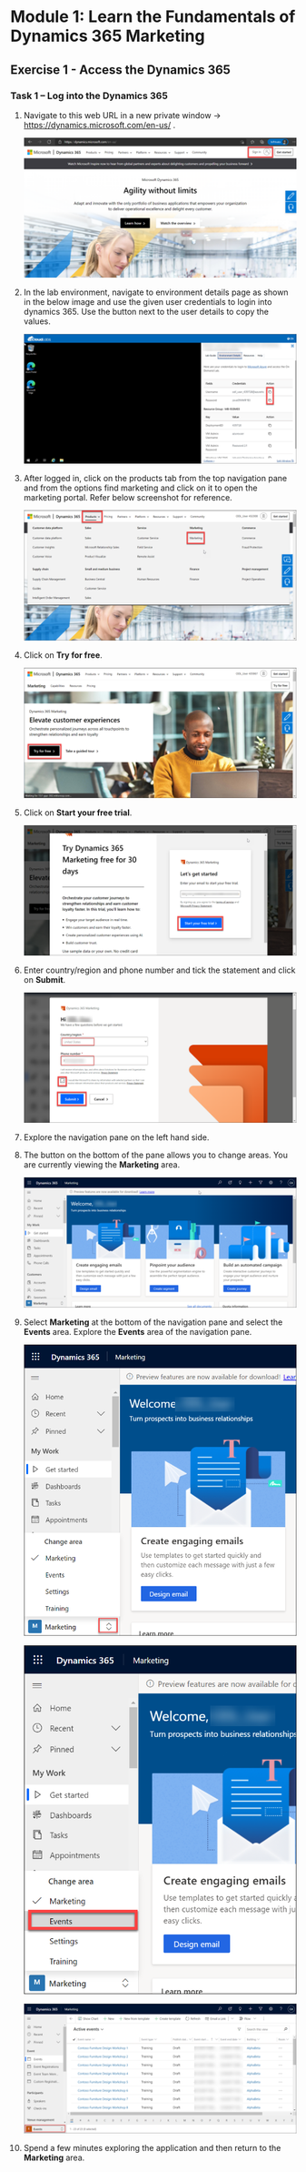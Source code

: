 Module 1: Learn the Fundamentals of Dynamics 365 Marketing
========================

Exercise 1 - Access the Dynamics 365
------------------------------------

### Task 1 – Log into the Dynamics 365

1.  Navigate to this web URL in a new private window -> <https://dynamics.microsoft.com/en-us/> .

    ![](../images/module1/lab1/1.png)

2. In the lab environment, navigate to environment details page as shown in the below image and use the given user credentials to login into dynamics 365. Use the button next to the user details to copy the values.

    ![](../images/intro-1.png)

3. After logged in, click on the products tab from the top navigation pane and from the options find marketing and click on it to open the marketing portal. Refer below screenshot for reference.

    ![](../images/module1/lab1/3.png)
    
4. Click on **Try for free**. 

    ![](../images/module1/lab1/marketing-1.png)

5. Click on **Start your free trial**.

    ![](../images/module1/lab1/marketing-2.png)

6. Enter country/region and phone number and tick the statement and click on **Submit**.

    ![](../images/module1/lab1/marketing-3.png)

7.  Explore the navigation pane on the left hand side. 

8.  The button on the bottom of the pane allows you to change areas. You are currently viewing the **Marketing** area. 

    ![](../images/module1/lab1/4.png)

9.  Select **Marketing** at the bottom of the navigation pane and select the **Events** area. Explore the **Events** area of the navigation pane. 

    ![](../images/module1/lab1/5.png)
    
    ![](../images/module1/lab1/6.png)
    
    ![](../images/module1/lab1/7.png)

10. Spend a few minutes exploring the application and then return to the **Marketing** area.

